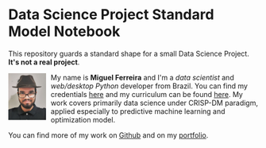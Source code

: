 # Data Science Project Standard Model Notebook

This repository guards a standard shape for a small Data Science Project. **It's not a real project**. 

<img src="img/me.jpeg" height=15% width=15% alt="me" style= "float:left; margin-right: 10px;"></img>

<p align="left">My name is <strong>Miguel Ferreira</strong> and I'm a <i>data scientist</i> and <i>web/desktop Python</i> developer from Brazil. You can find my credentials <a href="">here</a> and my curriculum can be found <a href="">here</a>. My work covers primarily data science under CRISP-DM paradigm, applied especially to predictive machine learning and optimization model.

You can find more of my work on <a href="">Github</a> and on my <a href="">portfolio</a>.</p>
